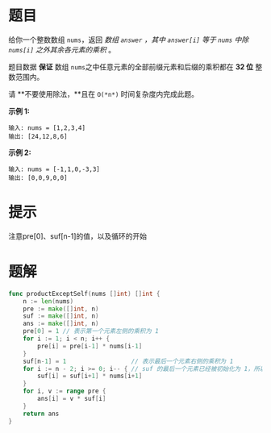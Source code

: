 # 题目

给你一个整数数组 `nums`，返回 *数组 `answer` ，其中 `answer[i]` 等于 `nums` 中除 `nums[i]` 之外其余各元素的乘积* 。

题目数据 **保证** 数组 `nums`之中任意元素的全部前缀元素和后缀的乘积都在 **32 位** 整数范围内。

请 **不要使用除法，**且在 `O(*n*)` 时间复杂度内完成此题。

 

**示例 1:**

```
输入: nums = [1,2,3,4]
输出: [24,12,8,6]
```

**示例 2:**

```
输入: nums = [-1,1,0,-3,3]
输出: [0,0,9,0,0]
```



# 提示

注意pre[0]、suf[n-1]的值，以及循环的开始



# 题解



```go
func productExceptSelf(nums []int) []int {
	n := len(nums)
	pre := make([]int, n)
	suf := make([]int, n)
	ans := make([]int, n)
	pre[0] = 1 // 表示第一个元素左侧的乘积为 1
	for i := 1; i < n; i++ {
		pre[i] = pre[i-1] * nums[i-1]
	}
	suf[n-1] = 1                  // 表示最后一个元素右侧的乘积为 1
	for i := n - 2; i >= 0; i-- { // suf 的最后一个元素已经被初始化为 1，所以从n-2开始
		suf[i] = suf[i+1] * nums[i+1]
	}
	for i, v := range pre {
		ans[i] = v * suf[i]
	}
	return ans
}
```

